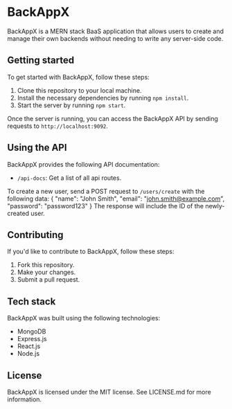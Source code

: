 # BackAppX

BackAppX is a MERN stack BaaS application that allows users to create and manage their own backends without needing to write any server-side code.

## Getting started

To get started with BackAppX, follow these steps:

1. Clone this repository to your local machine.
2. Install the necessary dependencies by running `npm install`.
3. Start the server by running `npm start`.

Once the server is running, you can access the BackAppX API by sending requests to `http://localhost:9092`.

## Using the API

BackAppX provides the following API documentation:

- `/api-docs`: Get a list of all api routes.

To create a new user, send a POST request to `/users/create` with the following data:
{
"name": "John Smith",
"email": "john.smith@example.com",
"password": "password123"
}
The response will include the ID of the newly-created user.

## Contributing

If you'd like to contribute to BackAppX, follow these steps:

1. Fork this repository.
2. Make your changes.
3. Submit a pull request.

## Tech stack

BackAppX was built using the following technologies:

- MongoDB
- Express.js
- React.js
- Node.js

## License

BackAppX is licensed under the MIT license. See LICENSE.md for more information.
